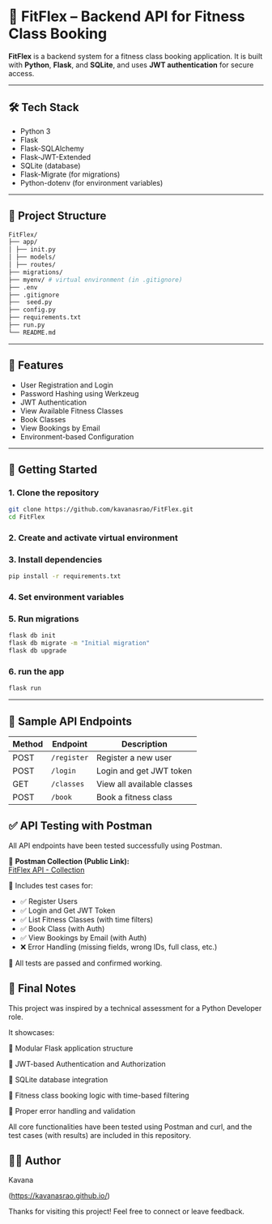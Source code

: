# 💪 FitFlex – Backend API for Fitness Class Booking

**FitFlex** is a backend system for a fitness class booking application. It is built with **Python**, **Flask**, and **SQLite**, and uses **JWT authentication** for secure access.

---

## 🛠 Tech Stack

- Python 3
- Flask
- Flask-SQLAlchemy
- Flask-JWT-Extended
- SQLite (database)
- Flask-Migrate (for migrations)
- Python-dotenv (for environment variables)

---

## 📁 Project Structure
```bash
FitFlex/
├── app/
│ ├── init.py
│ ├── models/
│ ├── routes/
├── migrations/
├── myenv/ # virtual environment (in .gitignore)
├── .env
├── .gitignore
├──  seed.py
├── config.py
├── requirements.txt
├── run.py
└── README.md
```


---

## 🔐 Features

- User Registration and Login
- Password Hashing using Werkzeug
- JWT Authentication
- View Available Fitness Classes
- Book Classes
- View Bookings by Email
- Environment-based Configuration

---

## 🚀 Getting Started

### 1. Clone the repository
```bash
git clone https://github.com/kavanasrao/FitFlex.git
cd FitFlex
```
### 2. Create and activate virtual environment

### 3. Install dependencies
```bash 
pip install -r requirements.txt
```
### 4. Set environment variables

### 5. Run migrations
```bash
flask db init
flask db migrate -m "Initial migration"
flask db upgrade
```

### 6. run the app 
```bash
flask run
```
---

## 🧪 Sample API Endpoints

| Method | Endpoint            | Description                |
| ------ | ------------------- | -------------------------- |
| POST   | `/register`         | Register a new user        |
| POST   | `/login`            | Login and get JWT token    |
| GET    | `/classes`          | View all available classes |
| POST   | `/book`             | Book a fitness class       |


## ✅ API Testing with Postman

All API endpoints have been tested successfully using Postman.

🔗 **Postman Collection (Public Link):**  
[FitFlex API - Collection](https://elements.getpostman.com/redirect?entityId=45575642-9535898b-a51f-4150-bcb7-98040da76c15&entityType=collection)


📄 Includes test cases for:
- ✅ Register Users
- ✅ Login and Get JWT Token
- ✅ List Fitness Classes (with time filters)
- ✅ Book Class (with Auth)
- ✅ View Bookings by Email (with Auth)
- ❌ Error Handling (missing fields, wrong IDs, full class, etc.)

🧪 All tests are passed and confirmed working.


## 🚀 Final Notes

This project was inspired by a technical assessment for a Python Developer role.

It showcases:

🔹 Modular Flask application structure

🔹 JWT-based Authentication and Authorization

🔹 SQLite database integration

🔹 Fitness class booking logic with time-based filtering

🔹 Proper error handling and validation

All core functionalities have been tested using Postman and curl, and the test cases (with results) are included in this repository.

## 🙋‍♀️ Author

Kavana

(https://kavanasrao.github.io/)


Thanks for visiting this project! Feel free to connect or leave feedback.

